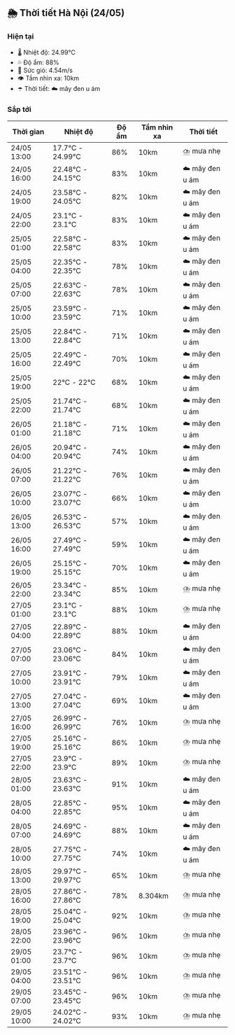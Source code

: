 ## 🌦️ Thời tiết Hà Nội (24/05)

### Hiện tại

- 🌡️ Nhiệt độ: 24.99℃
- 💦 Độ ẩm: 88%
- 💨 Sức gió: 4.54m/s
- 👁️ Tầm nhìn xa: 10km
- ☂️ Thời tiết: ☁️ mây đen u ám

### Sắp tới

| Thời gian | Nhiệt độ | Độ ẩm | Tầm nhìn xa | Thời tiết |
| --- | --- | --- | --- | --- |
| 24/05 13:00 | 17.7℃ - 24.99℃ | 86% | 10km | ⛈️ mưa nhẹ |
| 24/05 16:00 | 22.48℃ - 24.15℃ | 83% | 10km | ☁️ mây đen u ám |
| 24/05 19:00 | 23.58℃ - 24.05℃ | 82% | 10km | ☁️ mây đen u ám |
| 24/05 22:00 | 23.1℃ - 23.1℃ | 83% | 10km | ☁️ mây đen u ám |
| 25/05 01:00 | 22.58℃ - 22.58℃ | 83% | 10km | ☁️ mây đen u ám |
| 25/05 04:00 | 22.35℃ - 22.35℃ | 78% | 10km | ☁️ mây đen u ám |
| 25/05 07:00 | 22.63℃ - 22.63℃ | 78% | 10km | ☁️ mây đen u ám |
| 25/05 10:00 | 23.59℃ - 23.59℃ | 71% | 10km | ☁️ mây đen u ám |
| 25/05 13:00 | 22.84℃ - 22.84℃ | 71% | 10km | ☁️ mây đen u ám |
| 25/05 16:00 | 22.49℃ - 22.49℃ | 70% | 10km | ☁️ mây đen u ám |
| 25/05 19:00 | 22℃ - 22℃ | 68% | 10km | ☁️ mây đen u ám |
| 25/05 22:00 | 21.74℃ - 21.74℃ | 68% | 10km | ☁️ mây đen u ám |
| 26/05 01:00 | 21.18℃ - 21.18℃ | 71% | 10km | ☁️ mây đen u ám |
| 26/05 04:00 | 20.94℃ - 20.94℃ | 74% | 10km | ☁️ mây đen u ám |
| 26/05 07:00 | 21.22℃ - 21.22℃ | 76% | 10km | ☁️ mây đen u ám |
| 26/05 10:00 | 23.07℃ - 23.07℃ | 66% | 10km | ☁️ mây đen u ám |
| 26/05 13:00 | 26.53℃ - 26.53℃ | 57% | 10km | ☁️ mây đen u ám |
| 26/05 16:00 | 27.49℃ - 27.49℃ | 59% | 10km | ☁️ mây đen u ám |
| 26/05 19:00 | 25.15℃ - 25.15℃ | 70% | 10km | ☁️ mây đen u ám |
| 26/05 22:00 | 23.34℃ - 23.34℃ | 85% | 10km | ⛈️ mưa nhẹ |
| 27/05 01:00 | 23.1℃ - 23.1℃ | 88% | 10km | ⛈️ mưa nhẹ |
| 27/05 04:00 | 22.89℃ - 22.89℃ | 88% | 10km | ☁️ mây đen u ám |
| 27/05 07:00 | 23.06℃ - 23.06℃ | 84% | 10km | ☁️ mây đen u ám |
| 27/05 10:00 | 23.91℃ - 23.91℃ | 79% | 10km | ☁️ mây đen u ám |
| 27/05 13:00 | 27.04℃ - 27.04℃ | 69% | 10km | ☁️ mây đen u ám |
| 27/05 16:00 | 26.99℃ - 26.99℃ | 76% | 10km | ⛈️ mưa nhẹ |
| 27/05 19:00 | 25.16℃ - 25.16℃ | 86% | 10km | ⛈️ mưa nhẹ |
| 27/05 22:00 | 23.9℃ - 23.9℃ | 89% | 10km | ⛈️ mưa nhẹ |
| 28/05 01:00 | 23.63℃ - 23.63℃ | 91% | 10km | ☁️ mây đen u ám |
| 28/05 04:00 | 22.85℃ - 22.85℃ | 95% | 10km | ☁️ mây đen u ám |
| 28/05 07:00 | 24.69℃ - 24.69℃ | 88% | 10km | ☁️ mây đen u ám |
| 28/05 10:00 | 27.75℃ - 27.75℃ | 74% | 10km | ☁️ mây đen u ám |
| 28/05 13:00 | 29.97℃ - 29.97℃ | 65% | 10km | ⛈️ mưa nhẹ |
| 28/05 16:00 | 27.86℃ - 27.86℃ | 78% | 8.304km | ⛈️ mưa nhẹ |
| 28/05 19:00 | 25.04℃ - 25.04℃ | 92% | 10km | ⛈️ mưa nhẹ |
| 28/05 22:00 | 23.96℃ - 23.96℃ | 96% | 10km | ⛈️ mưa nhẹ |
| 29/05 01:00 | 23.7℃ - 23.7℃ | 96% | 10km | ⛈️ mưa nhẹ |
| 29/05 04:00 | 23.51℃ - 23.51℃ | 96% | 10km | ⛈️ mưa nhẹ |
| 29/05 07:00 | 23.45℃ - 23.45℃ | 96% | 10km | ⛈️ mưa nhẹ |
| 29/05 10:00 | 24.02℃ - 24.02℃ | 93% | 10km | ⛈️ mưa nhẹ |

